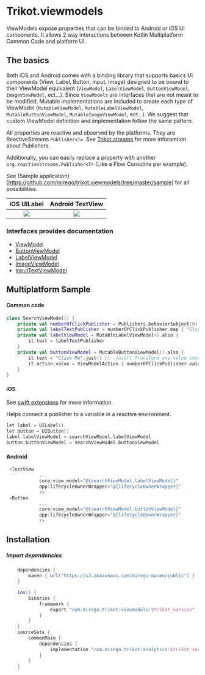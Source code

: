 # Trikot.viewmodels

ViewModels expose properties that can be binded to Android or iOS UI components. It allows 2 way interactions between Kotlin Multiplatform Common Code and platform UI.

## The basics

Both iOS and Android comes with a binding library that supports basics UI components (View, Label, Button, Input, Image) designed to be bound to their ViewModel equivalent (`ViewModel`, `LabelViewModel`, `ButtonViewModel`, `ImageViewModel`, ect...). Since `ViewModels` are interfaces that are not meant to be modified, Mutable implementations are included to create each type of ViewModel (`MutableViewModel`, `MutableLabelViewModel`, `MutableButtonViewModel`, `MutableImageViewModel`, ect...). We suggest that custom ViewModel definition and implementation follow the same pattern.

All properties are reactive and observed by the platforms. They are ReactiveStreams `Publisher<T>`. See [Trikot.streams](https://github.com/mirego/trikot.streams) for more inforamtion about Publishers.

Additionally, you can easily replace a property with another `org.reactivestreams.Publisher<T>` (Like a Flow Coroutine per example).

See (Sample application)[https://github.com/mirego/trikot.viewmodels/tree/master/sample] for all possibilities.

|            iOS UILabel             |             Android TextView              |
| :--------------------------------: | :---------------------------------------: |
| ![](./documentation/ios-label.png) | ![](./documentation/android-textview.png) |

### Interfaces provides documentation

- [ViewModel](https://github.com/mirego/trikot.viewmodels/blob/master/viewmodels/src/commonMain/kotlin/com/mirego/trikot/viewmodels/ViewModel.kt)
- [ButtonViewModel](https://github.com/mirego/trikot.viewmodels/blob/master/viewmodels/src/commonMain/kotlin/com/mirego/trikot/viewmodels/ButtonViewModel.kt)
- [LabelViewModel](https://github.com/mirego/trikot.viewmodels/blob/master/viewmodels/src/commonMain/kotlin/com/mirego/trikot/viewmodels/LabelViewModel.kt)
- [ImageViewModel](https://github.com/mirego/trikot.viewmodels/blob/master/viewmodels/src/commonMain/kotlin/com/mirego/trikot/viewmodels/ImageViewModel.kt)
- [InputTextViewModel](https://github.com/mirego/trikot.viewmodels/blob/master/viewmodels/src/commonMain/kotlin/com/mirego/trikot/viewmodels/InputTextViewModel.kt)

## Multiplatform Sample

#### Common code

```kotlin
class SearchViewModel() {
    private val numberOfClickPublisher = Publishers.behaviorSubject(0)
    private val labelTextPublisher = numberOfClickPublisher.map { "Clicked $it times" }
    private val labelViewModel = MutableLabelViewModel().also {
        it.text = labelTextPublisher
    }
    private val buttonViewModel = MutableButtonViewModel().also {
        it.text = "Click Me".just() // .just() Transform any value into Single Publisher of this value
        it.action.value = ViewModelAction { numberOfClickPublisher.value += 1 }.just()
    }
}
```

#### iOS

See [swift extensions](./swift-extensions/README.md) for more information.

Helps connect a publisher to a variable in a reactive environment.

```kotlin
let label = UILabel()
let button = UIButton()
label.labelViewModel = searchViewModel.labelViewModel
button.buttonViewModel = searchViewModel.buttonViewModel
```

#### Android

```kotlin
 <TextView
            ...
            core:view_model="@{searchViewModel.labelViewModel}"
            app:lifecycleOwnerWrapper="@{lifecycleOwnerWrapper}"
            />
 <Button
            ...
            core:view_model="@{searchViewModel.buttonViewModel}"
            app:lifecycleOwnerWrapper="@{lifecycleOwnerWrapper}"
            />
```

## Installation

##### Import dependencies

```groovy
    dependencies {
        maven { url("https://s3.amazonaws.com/mirego-maven/public") }
    }

    ios() {
        binaries {
            framework {
                export "com.mirego.trikot:viewmodels:$trikot_version"
            }
        }
    }
    sourceSets {
        commonMain {
            dependencies {
                implementation "com.mirego.trikot:analytics:$trikot_version"
            }
        }
    }
```
